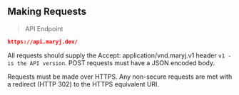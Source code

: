 ## Making Requests

> API Endpoint

```json
https://api.maryj.dev/
```

All requests should supply the Accept: application/vnd.maryj.v1 header `v1 - is the API version`. POST requests must have a JSON encoded body.

Requests must be made over HTTPS. Any non-secure requests are met with a redirect (HTTP 302) to the HTTPS equivalent URI.
